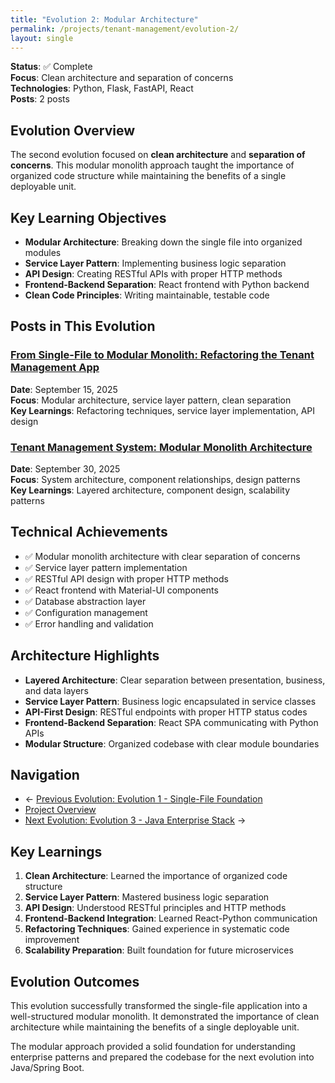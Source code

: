 ```yaml
---
title: "Evolution 2: Modular Architecture"
permalink: /projects/tenant-management/evolution-2/
layout: single
---
```


**Status**: ✅ Complete  
**Focus**: Clean architecture and separation of concerns  
**Technologies**: Python, Flask, FastAPI, React  
**Posts**: 2 posts

## Evolution Overview

The second evolution focused on **clean architecture** and **separation of concerns**. This modular monolith approach taught the importance of organized code structure while maintaining the benefits of a single deployable unit.

## Key Learning Objectives

- **Modular Architecture**: Breaking down the single file into organized modules
- **Service Layer Pattern**: Implementing business logic separation
- **API Design**: Creating RESTful APIs with proper HTTP methods
- **Frontend-Backend Separation**: React frontend with Python backend
- **Clean Code Principles**: Writing maintainable, testable code

## Posts in This Evolution

### [From Single-File to Modular Monolith: Refactoring the Tenant Management App](/learning/architecture/refactoring/tenant-management-modular-monolith/)

**Date**: September 15, 2025  
**Focus**: Modular architecture, service layer pattern, clean separation  
**Key Learnings**: Refactoring techniques, service layer implementation, API design

### [Tenant Management System: Modular Monolith Architecture](/learning/architecture/system-design/tenant-management-system-architecture/)

**Date**: September 30, 2025  
**Focus**: System architecture, component relationships, design patterns  
**Key Learnings**: Layered architecture, component design, scalability patterns

## Technical Achievements

- ✅ Modular monolith architecture with clear separation of concerns
- ✅ Service layer pattern implementation
- ✅ RESTful API design with proper HTTP methods
- ✅ React frontend with Material-UI components
- ✅ Database abstraction layer
- ✅ Configuration management
- ✅ Error handling and validation

## Architecture Highlights

- **Layered Architecture**: Clear separation between presentation, business, and data layers
- **Service Layer Pattern**: Business logic encapsulated in service classes
- **API-First Design**: RESTful endpoints with proper HTTP status codes
- **Frontend-Backend Separation**: React SPA communicating with Python APIs
- **Modular Structure**: Organized codebase with clear module boundaries

## Navigation

- ← [Previous Evolution: Evolution 1 - Single-File Foundation](/projects/tenant-management/evolution-1/)
- [Project Overview](/projects/tenant-management/)
- [Next Evolution: Evolution 3 - Java Enterprise Stack](/projects/tenant-management/evolution-3/) →

## Key Learnings

1. **Clean Architecture**: Learned the importance of organized code structure
2. **Service Layer Pattern**: Mastered business logic separation
3. **API Design**: Understood RESTful principles and HTTP methods
4. **Frontend-Backend Integration**: Learned React-Python communication
5. **Refactoring Techniques**: Gained experience in systematic code improvement
6. **Scalability Preparation**: Built foundation for future microservices

## Evolution Outcomes

This evolution successfully transformed the single-file application into a well-structured modular monolith. It demonstrated the importance of clean architecture while maintaining the benefits of a single deployable unit.

The modular approach provided a solid foundation for understanding enterprise patterns and prepared the codebase for the next evolution into Java/Spring Boot.
